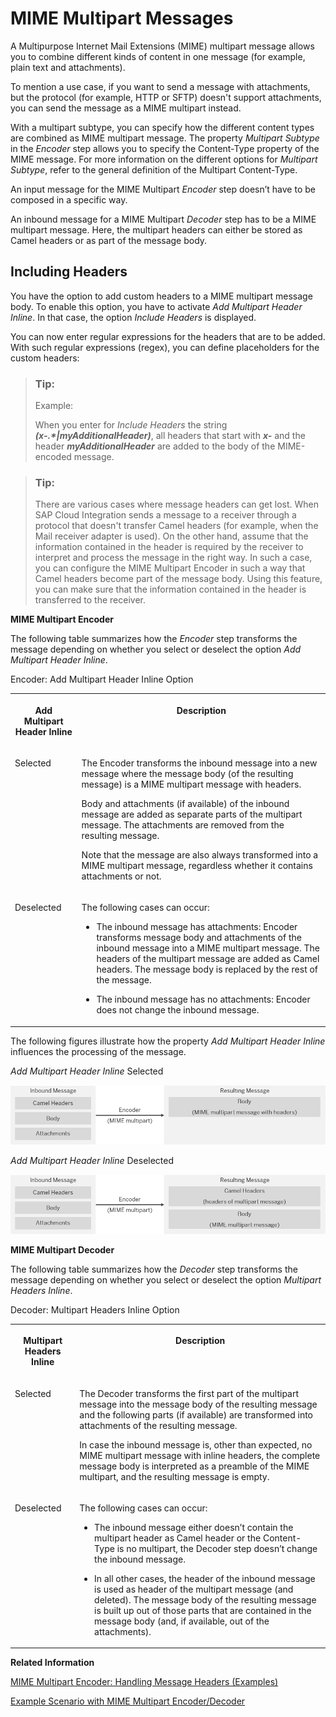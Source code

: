 <!-- loio38165374a3b64ae9ba3e273a2742da1a -->

# MIME Multipart Messages



A Multipurpose Internet Mail Extensions \(MIME\) multipart message allows you to combine different kinds of content in one message \(for example, plain text and attachments\).

To mention a use case, if you want to send a message with attachments, but the protocol \(for example, HTTP or SFTP\) doesn't support attachments, you can send the message as a MIME multipart instead.

With a multipart subtype, you can specify how the different content types are combined as MIME multipart message. The property *Multipart Subtype* in the *Encoder* step allows you to specify the Content-Type property of the MIME message. For more information on the different options for *Multipart Subtype*, refer to the general definition of the Multipart Content-Type.

An input message for the MIME Multipart *Encoder* step doesn’t have to be composed in a specific way.

An inbound message for a MIME Multipart *Decoder* step has to be a MIME multipart message. Here, the multipart headers can either be stored as Camel headers or as part of the message body.



## Including Headers

You have the option to add custom headers to a MIME multipart message body. To enable this option, you have to activate *Add Multipart Header Inline*. In that case, the option *Include Headers* is displayed.

You can now enter regular expressions for the headers that are to be added. With such regular expressions \(regex\), you can define placeholders for the custom headers:

> ### Tip:  
> Example:
> 
> When you enter for *Include Headers* the string ***\(x-.\*|myAdditionalHeader\)***, all headers that start with ***x-*** and the header ***myAdditionalHeader*** are added to the body of the MIME-encoded message.

> ### Tip:  
> There are various cases where message headers can get lost. When SAP Cloud Integration sends a message to a receiver through a protocol that doesn't transfer Camel headers \(for example, when the Mail receiver adapter is used\). On the other hand, assume that the information contained in the header is required by the receiver to interpret and process the message in the right way. In such a case, you can configure the MIME Multipart Encoder in such a way that Camel headers become part of the message body. Using this feature, you can make sure that the information contained in the header is transferred to the receiver.

**MIME Multipart Encoder**

The following table summarizes how the *Encoder* step transforms the message depending on whether you select or deselect the option *Add Multipart Header Inline*.

<a name="loio38165374a3b64ae9ba3e273a2742da1a__table_zkk_5ls_sv"/>Encoder: Add Multipart Header Inline Option


<table>
<tr>
<th valign="top">

Add Multipart Header Inline



</th>
<th valign="top">

Description



</th>
</tr>
<tr>
<td valign="top">

Selected



</td>
<td valign="top">

The Encoder transforms the inbound message into a new message where the message body \(of the resulting message\) is a MIME multipart message with headers.

Body and attachments \(if available\) of the inbound message are added as separate parts of the multipart message. The attachments are removed from the resulting message.

Note that the message are also always transformed into a MIME multipart message, regardless whether it contains attachments or not.



</td>
</tr>
<tr>
<td valign="top">

Deselected



</td>
<td valign="top">

The following cases can occur:

-   The inbound message has attachments: Encoder transforms message body and attachments of the inbound message into a MIME multipart message. The headers of the multipart message are added as Camel headers. The message body is replaced by the rest of the message.

-   The inbound message has no attachments: Encoder does not change the inbound message.




</td>
</tr>
</table>

The following figures illustrate how the property *Add Multipart Header Inline* influences the processing of the message.

   
  
<a name="loio38165374a3b64ae9ba3e273a2742da1a__fig_vcs_frr_5y"/>*Add Multipart Header Inline* Selected

 ![](images/MIME_Multipart_Encoder_-_selected_5da7b8c.png "Add Multipart Header Inline Selected") 

   
  
<a name="loio38165374a3b64ae9ba3e273a2742da1a__fig_ycv_rrr_5y"/>*Add Multipart Header Inline* Deselected

 ![](images/MIME_Multipart_Encoder_-_deselected_d2417ef.png "Add Multipart Header Inline Deselected") 

**MIME Multipart Decoder**

The following table summarizes how the *Decoder* step transforms the message depending on whether you select or deselect the option *Multipart Headers Inline*.

<a name="loio38165374a3b64ae9ba3e273a2742da1a__table_ty5_dns_sv"/>Decoder: Multipart Headers Inline Option


<table>
<tr>
<th valign="top">

Multipart Headers Inline



</th>
<th valign="top">

Description



</th>
</tr>
<tr>
<td valign="top">

Selected



</td>
<td valign="top">

The Decoder transforms the first part of the multipart message into the message body of the resulting message and the following parts \(if available\) are transformed into attachments of the resulting message.

In case the inbound message is, other than expected, no MIME multipart message with inline headers, the complete message body is interpreted as a preamble of the MIME multipart, and the resulting message is empty.



</td>
</tr>
<tr>
<td valign="top">

Deselected



</td>
<td valign="top">

The following cases can occur:

-   The inbound message either doesn’t contain the multipart header as Camel header or the Content-Type is no multipart, the Decoder step doesn’t change the inbound message.

-   In all other cases, the header of the inbound message is used as header of the multipart message \(and deleted\). The message body of the resulting message is built up out of those parts that are contained in the message body \(and, if available, out of the attachments\).




</td>
</tr>
</table>

**Related Information**  


[MIME Multipart Encoder: Handling Message Headers \(Examples\)](mime-multipart-encoder-handling-message-headers-examples-b446281.md "")

[Example Scenario with MIME Multipart Encoder/Decoder](example-scenario-with-mime-multipart-encoder-decoder-80baed3.md "")

